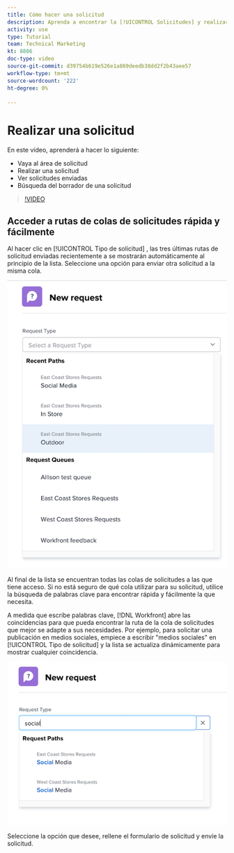 ```yaml
---
title: Cómo hacer una solicitud
description: Aprenda a encontrar la [!UICONTROL Solicitudes] y realizar una solicitud. A continuación, aprenda a ver las solicitudes enviadas y en borrador.
activity: use
type: Tutorial
team: Technical Marketing
kt: 8806
doc-type: video
source-git-commit: d39754b619e526e1a869deedb38dd2f2b43aee57
workflow-type: tm+mt
source-wordcount: '222'
ht-degree: 0%

---
```


# Realizar una solicitud

En este vídeo, aprenderá a hacer lo siguiente:

* Vaya al área de solicitud
* Realizar una solicitud
* Ver solicitudes enviadas
* Búsqueda del borrador de una solicitud

>[!VIDEO](https://video.tv.adobe.com/v/336092/?quality=12)

## Acceder a rutas de colas de solicitudes rápida y fácilmente

Al hacer clic en [!UICONTROL Tipo de solicitud] , las tres últimas rutas de solicitud enviadas recientemente a se mostrarán automáticamente al principio de la lista. Seleccione una opción para enviar otra solicitud a la misma cola.

![Menú Tipo de solicitud que muestra la lista de rutas de solicitud recientes](assets/collaborator-fundamentals-1.png)

Al final de la lista se encuentran todas las colas de solicitudes a las que tiene acceso. Si no está seguro de qué cola utilizar para su solicitud, utilice la búsqueda de palabras clave para encontrar rápida y fácilmente la que necesita.

A medida que escribe palabras clave, [!DNL Workfront] abre las coincidencias para que pueda encontrar la ruta de la cola de solicitudes que mejor se adapte a sus necesidades. Por ejemplo, para solicitar una publicación en medios sociales, empiece a escribir &quot;medios sociales&quot; en [!UICONTROL Tipo de solicitud] y la lista se actualiza dinámicamente para mostrar cualquier coincidencia.

![Menú Tipo de solicitud con una palabra escrita en el campo para mostrar las rutas de solicitud recientes](assets/collaborator-fundamentals-2.png)

Seleccione la opción que desee, rellene el formulario de solicitud y envíe la solicitud.

<!---
Learn more
Requests area overview
Create and submit Workfront requests
Guides
Make a work request
--->
